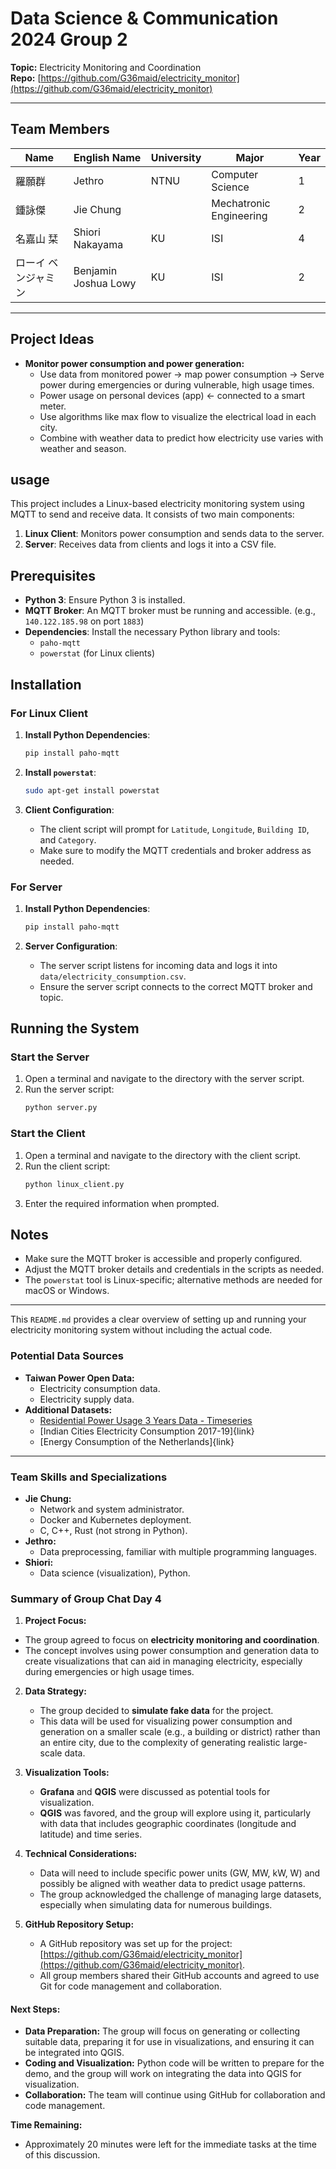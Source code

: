 # Data Science & Communication 2024 Group 2

**Topic:** Electricity Monitoring and Coordination  
**Repo:** [https://github.com/G36maid/electricity_monitor](https://github.com/G36maid/electricity_monitor)

---

## Team Members

| Name                | English Name            | University | Major                     | Year |
|---------------------|-------------------------|------------|---------------------------|------|
| 羅願群               | Jethro                  | NTNU       | Computer Science          | 1    |
| 鍾詠傑               | Jie Chung               |            | Mechatronic Engineering   | 2    |
| 名嘉山 栞            | Shiori Nakayama         | KU         | ISI                       | 4    |
| ローイ ベンジャミン   | Benjamin Joshua Lowy    |  KU          | ISI                       | 2    |

---

## Project Ideas

- **Monitor power consumption and power generation:**
  - Use data from monitored power → map power consumption → Serve power during emergencies or during vulnerable, high usage times.
  - Power usage on personal devices (app) ← connected to a smart meter.
  - Use algorithms like max flow to visualize the electrical load in each city.
  - Combine with weather data to predict how electricity use varies with weather and season.

## usage

This project includes a Linux-based electricity monitoring system using MQTT to send and receive data. It consists of two main components:

1. **Linux Client**: Monitors power consumption and sends data to the server.
2. **Server**: Receives data from clients and logs it into a CSV file.

## Prerequisites

- **Python 3**: Ensure Python 3 is installed.
- **MQTT Broker**: An MQTT broker must be running and accessible. (e.g., `140.122.185.98` on port `1883`)
- **Dependencies**: Install the necessary Python library and tools:
  - `paho-mqtt`
  - `powerstat` (for Linux clients)

## Installation

### For Linux Client

1. **Install Python Dependencies**:
   ```bash
   pip install paho-mqtt
   ```

2. **Install `powerstat`**:
   ```bash
   sudo apt-get install powerstat
   ```

3. **Client Configuration**:
   - The client script will prompt for `Latitude`, `Longitude`, `Building ID`, and `Category`.
   - Make sure to modify the MQTT credentials and broker address as needed.

### For Server

1. **Install Python Dependencies**:
   ```bash
   pip install paho-mqtt
   ```

2. **Server Configuration**:
   - The server script listens for incoming data and logs it into `data/electricity_consumption.csv`.
   - Ensure the server script connects to the correct MQTT broker and topic.

## Running the System

### Start the Server

1. Open a terminal and navigate to the directory with the server script.
2. Run the server script:
   ```bash
   python server.py
   ```

### Start the Client

1. Open a terminal and navigate to the directory with the client script.
2. Run the client script:
   ```bash
   python linux_client.py
   ```
3. Enter the required information when prompted.

## Notes

- Make sure the MQTT broker is accessible and properly configured.
- Adjust the MQTT broker details and credentials in the scripts as needed.
- The `powerstat` tool is Linux-specific; alternative methods are needed for macOS or Windows.

---

This `README.md` provides a clear overview of setting up and running your electricity monitoring system without including the actual code.

### Potential Data Sources

- **Taiwan Power Open Data:**
  - Electricity consumption data.
  - Electricity supply data.
- **Additional Datasets:**
  - [Residential Power Usage 3 Years Data - Timeseries](https://www.kaggle.com/datasets/srinuti/residential-power-usage-3years-data-timeseries)
  - [Indian Cities Electricity Consumption 2017-19]{link}
  - [Energy Consumption of the Netherlands]{link}

---

### Team Skills and Specializations

- **Jie Chung:**
  - Network and system administrator.
  - Docker and Kubernetes deployment.
  - C, C++, Rust (not strong in Python).
- **Jethro:**
  - Data preprocessing, familiar with multiple programming languages.
- **Shiori:**
  - Data science (visualization), Python.

### Summary of Group Chat Day 4
  1. **Project Focus:**
   - The group agreed to focus on **electricity monitoring and coordination**.
   - The concept involves using power consumption and generation data to create visualizations that can aid in managing electricity, especially during emergencies or high usage times.

2. **Data Strategy:**
   - The group decided to **simulate fake data** for the project.
   - This data will be used for visualizing power consumption and generation on a smaller scale (e.g., a building or district) rather than an entire city, due to the complexity of generating realistic large-scale data.

3. **Visualization Tools:**
   - **Grafana** and **QGIS** were discussed as potential tools for visualization.
   - **QGIS** was favored, and the group will explore using it, particularly with data that includes geographic coordinates (longitude and latitude) and time series.

4. **Technical Considerations:**
   - Data will need to include specific power units (GW, MW, kW, W) and possibly be aligned with weather data to predict usage patterns.
   - The group acknowledged the challenge of managing large datasets, especially when simulating data for numerous buildings.

5. **GitHub Repository Setup:**
   - A GitHub repository was set up for the project: [https://github.com/G36maid/electricity_monitor](https://github.com/G36maid/electricity_monitor).
   - All group members shared their GitHub accounts and agreed to use Git for code management and collaboration.

#### Next Steps:

- **Data Preparation:** The group will focus on generating or collecting suitable data, preparing it for use in visualizations, and ensuring it can be integrated into QGIS.
- **Coding and Visualization:** Python code will be written to prepare for the demo, and the group will work on integrating the data into QGIS for visualization.
- **Collaboration:** The team will continue using GitHub for collaboration and code management.

**Time Remaining:**
- Approximately 20 minutes were left for the immediate tasks at the time of this discussion.
